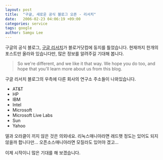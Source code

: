 ```yaml
---
layout: post
title:  "구글, 새로운 공식 블로그 오픈 - 리서치"
date:   2006-02-23 04:06:19 +09:00
categories: service
tags: google
author: Samgu Lee
---
```

구글의 공식 블로그, [구글 리서치](http://googleresearch.blogspot.com/)가 블로거닷컴에 둥지를 틀었습니다. 현재까지 한개의 포스트만 올라와 있습니다만, 많은 정보를 알려주길 기대해 봅니다.

> So we're different, and we like it that way. We hope you do too, and hope that you'll learn more about us from this blog.

구글 리서치 블로그의 우측에 다른 회사의 연구소 주소들이 나와있습니다.

- AT&T
- HP
- IBM
- Intel
- Microsoft
- Microsoft Live Labs
- Sun
- Yahoo

델과 오라클이 끼지 않은 것은 의외네요. 리눅스매니아라면 래드햇 정도는 있어도 되지 않을까 합니다만... 오픈소스매니아라면 모질라도 있어야 겠고...

이제 시작이니 많은 기대를 해 보겠습니다.
